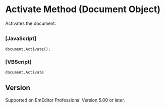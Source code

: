 # Activate Method (Document Object)

Activates the document.

## 

### \[JavaScript\]

```
document.Activate();
```

### \[VBScript\]

```
document.Activate
```

## Version

Supported on EmEditor Professional Version 5.00 or later.
